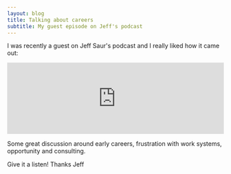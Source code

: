 ```yaml
---
layout: blog
title: Talking about careers
subtitle: My guest episode on Jeff's podcast
---
```


I was recently a guest on Jeff Saur's podcast and I really liked how it came out:

<iframe width="100%" height="166" scrolling="no" frameborder="no" src="https://w.soundcloud.com/player/?url=https%3A//api.soundcloud.com/tracks/369392063&amp;color=ff9900"></iframe>

Some great discussion around early careers, frustration with work systems, opportunity and consulting.

Give it a listen! Thanks Jeff